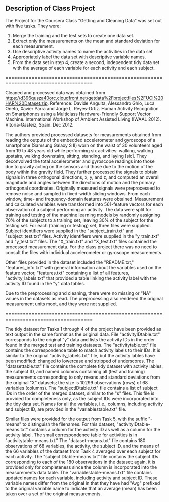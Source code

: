 ## Description of Class Project

The Project for the Coursera Class "Getting and Cleaning Data" was set out with five tasks. They were:
 1. Merge the training and the test sets to create one data set.
 2. Extract only the measurements on the mean and standard deviation for each measurement.
 3. Use descriptive activity names to name the activities in the data set
 4. Appropriately label the data set with descriptive variable names.
 5. From the data set in step 4, create a second, independent tidy data set with the average of each variable for each activity and each subject.

====================================================================================

Cleaned and processed data was obtained from https://d396qusza40orc.cloudfront.net/getdata%2Fprojectfiles%2FUCI%20HAR%20Dataset.zip. Reference: Davide Anguita, Alessandro Ghio, Luca Oneto, Xavier Parra and Jorge L. Reyes-Ortiz. Human Activity Recognition on Smartphones using a Multiclass Hardware-Friendly Support Vector Machine. International Workshop of Ambient Assisted Living (IWAAL 2012). Vitoria-Gasteiz, Spain. Dec 2012.

The authors provided processed datasets for measurements obtained from reading the outputs of the embedded accelerometer and gyroscope of a smartphone (Samsung Galaxy S II) worn on the waist of 30 volunteers aged from 19 to 48 years old while performing six activities: walking, walking upstairs, walking downstairs, sitting, standing, and laying [sic]. They deconvolved the total accelerometer and gyroscope readings into those due to gravity acting on the sensors and those due to the motion of the body within the gravity field. They further processed the signals to obtain signals in three orthogonal directions, x, y, and z, and computed an overall magnitude and angles between the directions of motion and the primary orthogonal coordinates. Originally measured signals were preprocessed to remove noise and sampled in fixed-width sliding windows. From each window, time- and frequency-domain features were obtained. Measurement and calculated variables were transformed into 561-feature vectors for each observation of a subject performing an activity. The data were split for training and testing of the machine learning models by randomly assigning 70% of the subjects to a training set, leaving 30% of the subject for the testing set. For each (training or testing) set, three files were supplied. Subject identifiers were supplied in the "subject_train.txt" and "subject_test.txt" files. Activity identifiers were supplied in the "y_train.txt" and "y_test.txt" files. The "X_train.txt" and "X_test.txt" files contained the processed measurement data. For the class project there was no need to consult the files with individual accelerometer or gyroscope measurements.

Other files provided in the dataset included the "README.txt," "features_info.txt" with general information about the variables used on the feature vector, "features.txt" containing a list of all features, "activity_labels.txt" that provided a table linking the activity label with the activity ID found in the "y" data tables.

Due to the preprocessing and cleaning, there were no missing or "NA" values in the datasets as read. The preprocessing also rendered the original measurement units moot, and they were not supplied.

====================================================================================

The tidy dataset for Tasks 1 through 4 of the project have been provided as text output in the same format as the original data. File "activityIDtable.txt" corresponds to the original "y" data and lists the activity IDs in the order found in the merged test and training datasets. The "activitytable.txt" file contains the correspondence table to match activity labels to their IDs. It is similar to the original "activity_labels.txt" file, but the activity lables have been modified: changed to lowercase and stripped of underscores. The "datasettable.txt" file contains the complete tidy dataset with activity lables, the subject ID, and named columns containing all (test and training) measurements corresponding to only means and standard deviations from the original "X" datasets; the size is 10299 observations (rows) of 68 variables (columns). The "subjectIDtable.txt" file contains a list of subject IDs in the order of the merged dataset, similar to the "s" files. This file is provided for completeness only, as the subject IDs were incorporated into the tidy data set. Names for all the variables, i.e., columns, including activity and subject ID, are provided in the "variablestable.txt" file.

Similar files were provided for the output from Task 5, with the suffix "-means" to distinguish the filenames. For this dataset, "activityIDtable-means.txt" contains a column for the activity ID as well as a column for the activity label. The small correspondence table for activities is in "activitytable-means.txt." The "dataset-means.txt" file contains 180 observations of 68 variables, the activity, the subject ID, and the means of the 66 variables of the dataset from Task 4 averaged over each subject for each activity. The "subjectIDtable-means.txt" file contains the subject IDs corresponding to each of the 180 observations in the dataset; again, it is provided only for completeness since the column is incorporated into the measurements data table. The "variablestable-means.txt" file contains updated names for each variable, including activity and subject ID. These variable names differ from the original in that they have had "Avg" prefixed to the original variable name to indicate that an average (mean) has been taken over a set of the original measurements.
